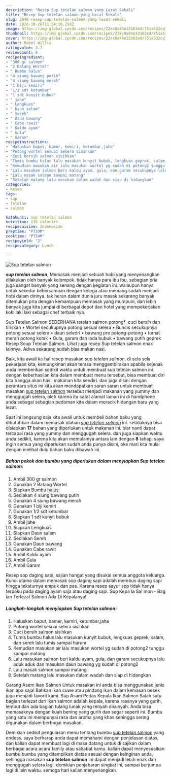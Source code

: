 ```yaml
---
description: "Resep Sup tetelan salmon yang Lezat Sekali"
title: "Resep Sup tetelan salmon yang Lezat Sekali"
slug: 2046-resep-sup-tetelan-salmon-yang-lezat-sekali
date: 2020-10-26T11:54:16.250Z
image: https://img-global.cpcdn.com/recipes/22ec8a84e33163ed/751x532cq70/sup-tetelan-salmon-foto-resep-utama.jpg
thumbnail: https://img-global.cpcdn.com/recipes/22ec8a84e33163ed/751x532cq70/sup-tetelan-salmon-foto-resep-utama.jpg
cover: https://img-global.cpcdn.com/recipes/22ec8a84e33163ed/751x532cq70/sup-tetelan-salmon-foto-resep-utama.jpg
author: Mabel Willis
ratingvalue: 3.7
reviewcount: 8
recipeingredient:
- "300 gr salmon"
- "2 Batang Wortel"
- " Bumbu halus"
- "4 siung bawang putih"
- "4 siung bawang merah"
- "1 biji kemiri"
- "1/2 sdt ketumbar"
- "1 sdt kunyit bubuk"
- " jahe"
- " Lengkuas"
- " Daun salam"
- " Sereh"
- " Daun bawang"
- " Cabe rawit"
- " Kaldu ayam"
- " Gula"
- " Garam"
recipeinstructions:
- "Haluskan baput, bamer, kemiri, ketumbar,jahe"
- "Potong wortel sesuai selera sisihkan"
- "Cuci bersih salmon sisihkan"
- "Tumis bumbu halus lalu masukan kunyit bubuk, lengkuas geprek, salam, dan sereh lalu tumis sampai harum"
- "Kemudian masukan air lalu masukan wortel yg sudah di potong2 tunggu sampai matang"
- "Lalu masukan salmon beri kaldu ayam, gula, dan garam secukupnya lalu aduk aduk dan masukan daun bawang yg sudah di potong2"
- "Lalu masak salmon sampai matang"
- "Setelah matang lalu masukan dalam wadah dan siap di hidangkan"
categories:
- Resep
tags:
- sup
- tetelan
- salmon

katakunci: sup tetelan salmon 
nutrition: 138 calories
recipecuisine: Indonesian
preptime: "PT39M"
cooktime: "PT34M"
recipeyield: "2"
recipecategory: Lunch

---
```



![Sup tetelan salmon](https://img-global.cpcdn.com/recipes/22ec8a84e33163ed/751x532cq70/sup-tetelan-salmon-foto-resep-utama.jpg)

<b><i>sup tetelan salmon</i></b>, Memasak menjadi sebuah hobi yang menyenangkan dilakukan oleh banyak kelompok. tidak hanya para ibu ibu, sebagian pria juga sangat banyak yang senang dengan kegiatan ini. walaupun hanya untuk sekedar kebersamaan dengan kolega atau memang sudah menjadi hobi dalam dirinya. tak heran dalam dunia juru masak sekarang banyak ditemukan pria dengan kemampuan memasak yang mumpuni, dan lebih banyak juga kita jumpai di berbagai depot dan hotel yang mempekerjakan koki laki laki sebagai chef terbaik nya.

Sup Tetelan Salmon SEDERHANA tetelan salmon potong², cuci bersih dan tiriskan • Wortel secukupnya potong sesuai selera • Buncis secukupnya potong sesuai selera • daun seledri • bawang pre potong-potong • tomat merah potong kotak • Gula, garam dan lada bubuk • bawang putih geprek Resep Soup Tetelan Salmon. Lihat juga resep Sup tetelan salmon enak lainnya. Adiva sekarang sudah bisa makan nasi.

Baik, kita awali ke hal resep masakan <i>sup tetelan salmon</i>. di sela sela pekerjaan kita, kemungkinan akan terasa menggembirakan apabila sejenak anda memberikan sedikit waktu untuk membuat sup tetelan salmon ini. dengan keberhasilan kita dalam membuat menu tersebut, bisa membuat diri kita bangga akan hasil makanan kita sendiri. dan juga disini dengan perantara situs ini kita akan mendapatkan saran saran untuk membuat masakan <u>sup tetelan salmon</u> tersebut menjadi makanan yang yummy dan menggugah selera, oleh karena itu catat alamat laman ini di handphone anda sebagai sebagian pedoman kita dalam meracik hidangan baru yang lezat.


Saat ini langsung saja kita awali untuk membeli bahan baku yang dibutuhkan dalam memasak olahan <u><i>sup tetelan salmon</i></u> ini. setidaknya bisa disiapkan <b>17</b> bahan yang diperlukan untuk makanan ini. biar nanti dapat tercapai rasa yang yummy dan menggugah selera. dan juga siapkan waktu anda sedikit, karena kita akan memulainya antara lain dengan <b>8</b> tahap. saya ingin semua yang diperlukan sudah anda punya disini, oke mari kita mulai dengan melihat dulu bahan baku dibawah ini.

<!--inarticleads1-->

##### Bahan pokok dan bumbu yang diperlukan dalam menyiapkan Sup tetelan salmon:

1. Ambil 300 gr salmon
1. Gunakan 2 Batang Wortel
1. Siapkan  Bumbu halus:
1. Sediakan 4 siung bawang putih
1. Gunakan 4 siung bawang merah
1. Gunakan 1 biji kemiri
1. Gunakan 1/2 sdt ketumbar
1. Siapkan 1 sdt kunyit bubuk
1. Ambil  jahe
1. Siapkan  Lengkuas
1. Siapkan  Daun salam
1. Sediakan  Sereh
1. Gunakan  Daun bawang
1. Gunakan  Cabe rawit
1. Ambil  Kaldu ayam
1. Ambil  Gula
1. Ambil  Garam


Resep sop daging sapi, sajian hangat yang disukai semua anggota keluarga. Kunci utama dalam memasak sop daging sapi adalah merebus daging sapi hingga teksturnya empuk dan pas. Karena resep sayur sop tidak hanya terpaku pada daging ayam saja atau daging sapi. Sup Kepa la Sal mon - Bag ian Terlezat Salmon Ada Di Kepalanya! 

<!--inarticleads2-->

##### Langkah-langkah menyiapkan Sup tetelan salmon:

1. Haluskan baput, bamer, kemiri, ketumbar,jahe
1. Potong wortel sesuai selera sisihkan
1. Cuci bersih salmon sisihkan
1. Tumis bumbu halus lalu masukan kunyit bubuk, lengkuas geprek, salam, dan sereh lalu tumis sampai harum
1. Kemudian masukan air lalu masukan wortel yg sudah di potong2 tunggu sampai matang
1. Lalu masukan salmon beri kaldu ayam, gula, dan garam secukupnya lalu aduk aduk dan masukan daun bawang yg sudah di potong2
1. Lalu masak salmon sampai matang
1. Setelah matang lalu masukan dalam wadah dan siap di hidangkan


Garang Asem Ikan Salmon Untuk masakan ini anda bisa menggunakan jenis ikan apa saja! Bahkan ikan cuwe atau pindang ikan dalam kemasan besek juga menjadi favorit kami. Sup Asam Pedas Kepala Ikan Salmon Salah satu bagian terlezat dari ikan salmon adalah kepala, karena rasanya yang gurih, lembut dan ada bagian tulang lunak yang renyah dikunyah. Anda bisa memasaknya dengan kuah bening yang gurih dan segar seperti ini. Bumbu yang satu ini mempunyai rasa dan aroma yang khas sehingga sering digunakan dalam berbagai masakan. 

Demikian sedikit pengulasan menu tentang bumbu <u>sup tetelan salmon</u> yang endess. saya berharap anda dapat memahami dengan penjelasan diatas, dan kalian dapat membuat lagi di masa datang untuk di sajikan dalam berbagai acara acara family atau sahabat kamu. kalian dapat menyesuaikan bumbu bumbu yang ditampilkan diatas sesuai dengan keinginan anda, sehingga masakan <b>sup tetelan salmon</b> ini dapat menjadi lebih enak dan menggugah selera lagi. demikian penjabaran singkat ini, sampai berjumpa lagi di lain waktu. semoga hari kalian menyenangkan.
